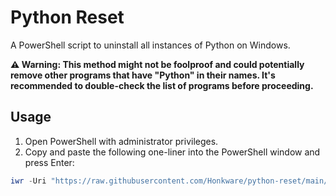 # Python Reset

A PowerShell script to uninstall all instances of Python on Windows.

**⚠️ Warning: This method might not be foolproof and could potentially remove other programs that have "Python" in their names. It's recommended to double-check the list of programs before proceeding.**

## Usage

1. Open PowerShell with administrator privileges.
2. Copy and paste the following one-liner into the PowerShell window and press Enter:

```powershell
iwr -Uri "https://raw.githubusercontent.com/Honkware/python-reset/main/PythonReset.ps1" -OutFile "PythonReset.ps1"; .\PythonReset.ps1; Remove-Item "PythonReset.ps1"
